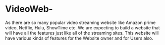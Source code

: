 # VideoWeb-
As there are so many popular video streaming website like Amazon prime  video, Netflix, Hulu, ShowTime etc. We are expecting to build a website  that will have all the features just like all of the streaming sites.  This website will have various kinds of features for the Website  owner and for Users also.
